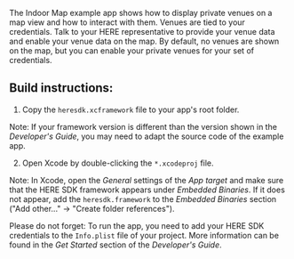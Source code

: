 The Indoor Map example app shows how to display private venues on a map view and how to interact with them. Venues are tied to your credentials. Talk to your HERE representative to provide your venue data and enable your venue data on the map. By default, no venues are shown on the map, but you can enable your private venues for your set of credentials.

Build instructions:
-------------------

1) Copy the `heresdk.xcframework` file to your app's root folder.

Note: If your framework version is different than the version shown in the _Developer's Guide_, you may need to adapt the source code of the example app.

2) Open Xcode by double-clicking the `*.xcodeproj` file.

Note: In Xcode, open the _General_ settings of the _App target_ and make sure that the HERE SDK framework appears under _Embedded Binaries_. If it does not appear, add the `heresdk.framework` to the _Embedded Binaries_ section ("Add other..." -> "Create folder references").

Please do not forget: To run the app, you need to add your HERE SDK credentials to the `Info.plist` file of your project. More information can be found in the _Get Started_ section of the _Developer's Guide_.
